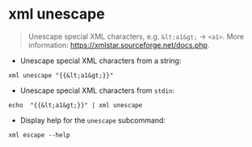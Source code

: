 # xml unescape

> Unescape special XML characters, e.g. `&lt;a1&gt;` → `<a1>`.
> More information: <https://xmlstar.sourceforge.net/docs.php>.

- Unescape special XML characters from a string:

`xml unescape "{{&lt;a1&gt;}}"`

- Unescape special XML characters from `stdin`:

`echo  "{{&lt;a1&gt;}}" | xml unescape`

- Display help for the `unescape` subcommand:

`xml escape --help`
